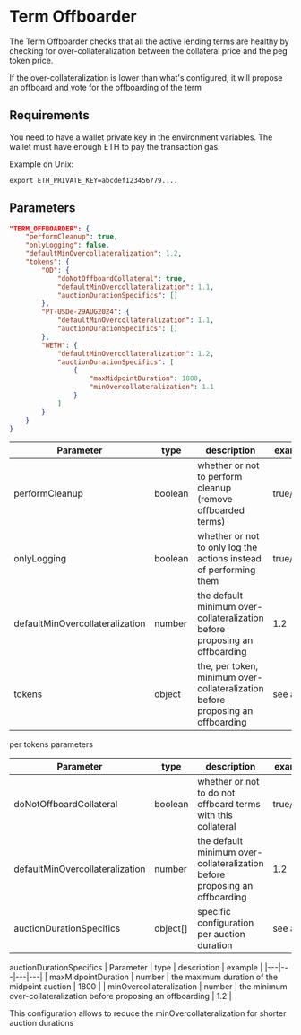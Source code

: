 # Term Offboarder

The Term Offboarder checks that all the active lending terms are healthy by checking for over-collateralization between the collateral price and the peg token price.

If the over-collateralization is lower than what's configured, it will propose an offboard and vote for the offboarding of the term

## Requirements

You need to have a wallet private key in the environment variables. The wallet must have enough ETH to pay the transaction gas.

Example on Unix:

`export ETH_PRIVATE_KEY=abcdef123456779....`


## Parameters

``` json
"TERM_OFFBOARDER": {
    "performCleanup": true,
    "onlyLogging": false,
    "defaultMinOvercollateralization": 1.2,
    "tokens": {
        "OD": {
            "doNotOffboardCollateral": true,
            "defaultMinOvercollateralization": 1.1,
            "auctionDurationSpecifics": []
        },
        "PT-USDe-29AUG2024": {
            "defaultMinOvercollateralization": 1.1,
            "auctionDurationSpecifics": []
        },
        "WETH": {
            "defaultMinOvercollateralization": 1.2,
            "auctionDurationSpecifics": [
                {
                    "maxMidpointDuration": 1800,
                    "minOvercollateralization": 1.1
                }
            ]
        }
    }
}
```


| Parameter  | type  | description  | example   |
|---|---|---|---|
| performCleanup  | boolean  | whether or not to perform cleanup (remove offboarded terms)  | true/false |
| onlyLogging  | boolean  | whether or not to only log the actions instead of performing them  | true/false |
| defaultMinOvercollateralization  | number  | the default minimum over-collateralization before proposing an offboarding  | 1.2 |
| tokens  | object  | the, per token, minimum over-collateralization before proposing an offboarding  | see after |


per tokens parameters

| Parameter  | type  | description  | example   |
|---|---|---|---|
| doNotOffboardCollateral  | boolean  | whether or not to do not offboard terms with this collateral | true/false |
| defaultMinOvercollateralization  | number  | the default minimum over-collateralization before proposing an offboarding  | 1.2 |
| auctionDurationSpecifics  | object[]  | specific configuration per auction duration  | see after |

auctionDurationSpecifics
| Parameter  | type  | description  | example   |
|---|---|---|---|
| maxMidpointDuration  | number  | the maximum duration of the midpoint auction | 1800 |
| minOvercollateralization  | number  | the minimum over-collateralization before proposing an offboarding  | 1.2 |

This configuration allows to reduce the minOvercollateralization for shorter auction durations